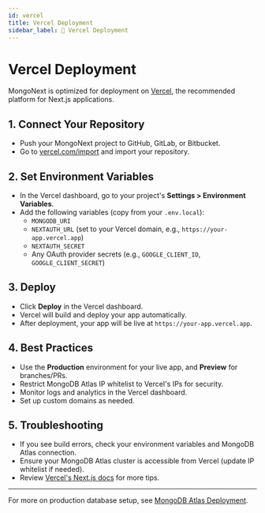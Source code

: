 ```yaml
---
id: vercel
title: Vercel Deployment
sidebar_label: 📓 Vercel Deployment
---
```


# Vercel Deployment

MongoNext is optimized for deployment on [Vercel](https://vercel.com/), the recommended platform for Next.js applications.

## 1. Connect Your Repository
- Push your MongoNext project to GitHub, GitLab, or Bitbucket.
- Go to [vercel.com/import](https://vercel.com/import) and import your repository.

## 2. Set Environment Variables
- In the Vercel dashboard, go to your project's **Settings > Environment Variables**.
- Add the following variables (copy from your `.env.local`):
  - `MONGODB_URI`
  - `NEXTAUTH_URL` (set to your Vercel domain, e.g., `https://your-app.vercel.app`)
  - `NEXTAUTH_SECRET`
  - Any OAuth provider secrets (e.g., `GOOGLE_CLIENT_ID`, `GOOGLE_CLIENT_SECRET`)

## 3. Deploy
- Click **Deploy** in the Vercel dashboard.
- Vercel will build and deploy your app automatically.
- After deployment, your app will be live at `https://your-app.vercel.app`.

## 4. Best Practices
- Use the **Production** environment for your live app, and **Preview** for branches/PRs.
- Restrict MongoDB Atlas IP whitelist to Vercel's IPs for security.
- Monitor logs and analytics in the Vercel dashboard.
- Set up custom domains as needed.

## 5. Troubleshooting
- If you see build errors, check your environment variables and MongoDB Atlas connection.
- Ensure your MongoDB Atlas cluster is accessible from Vercel (update IP whitelist if needed).
- Review [Vercel's Next.js docs](https://vercel.com/docs/concepts/frameworks/next-js) for more tips.

---

For more on production database setup, see [MongoDB Atlas Deployment](mongodb-atlas.md). 